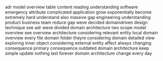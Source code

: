 adr model overview table content reading understanding software emergency attribute complicated application grow exponentially become extremely hard understand also massive gap engineering understanding product business team reduce gap weve decided domaindriven design technique see adr weve divided domain architecture two scope model overview see overview architecture considering relevant entity local domain overview every file domain folder theyre considering domain detailed view exploring inner object considering external entity affect always changing consequence primary consequence outdated domain architecture keep simple update nothing last forever domain architecture change every day